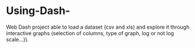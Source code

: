 # Using-Dash-
Web Dash project able to load a dataset (csv and xls) and explore it through interactive graphs (selection of columns, type of graph, log or not log scale...)).

